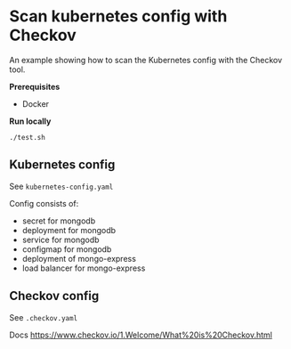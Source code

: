 Scan kubernetes config with Checkov
================

An example showing how to scan the Kubernetes config with the Checkov tool.

**Prerequisites**

* Docker

**Run locally**

`./test.sh`

## Kubernetes config

See `kubernetes-config.yaml`

Config consists of:
- secret for mongodb
- deployment for mongodb 
- service for mongodb
- configmap for mongodb
- deployment of mongo-express
- load balancer for mongo-express

## Checkov config

See `.checkov.yaml`

Docs https://www.checkov.io/1.Welcome/What%20is%20Checkov.html

